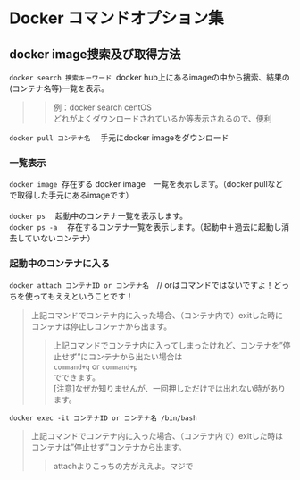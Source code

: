 # Docker コマンドオプション集

## docker image捜索及び取得方法
`docker search 捜索キーワード`  docker hub上にあるimageの中から捜索、結果の(コンテナ名等)一覧を表示。<br>
>>例：docker search centOS<br>
>>どれがよくダウンロードされているか等表示されるので、便利

`docker pull コンテナ名` 　手元にdocker imageをダウンロード


### 一覧表示
`docker image`  存在する docker image　一覧を表示します。（docker pullなどで取得した手元にあるimageです）<br>
<br>
`docker ps` 　起動中のコンテナ一覧を表示します。 <br>
`docker ps -a` 　存在するコンテナ一覧を表示します。（起動中＋過去に起動し消去していないコンテナ） <br>

### 起動中のコンテナに入る
`docker attach コンテナID or コンテナ名`　// orはコマンドではないですよ！どっちを使ってもええということです！
>上記コマンドでコンテナ内に入った場合、（コンテナ内で）exitした時にコンテナは停止しコンテナから出ます。  
>>上記コマンドでコンテナ内に入ってしまったけれど、コンテナを”停止せず”にコンテナから出たい場合は <br>
>>`command+q` or `command+p`  <br>
>>でできます。<br>[注意]なぜか知りませんが、一回押しただけでは出れない時があります。

`docker exec -it コンテナID or コンテナ名 /bin/bash` <br>
>上記コマンドでコンテナ内に入った場合、（コンテナ内で）exitした時はコンテナは”停止せず”コンテナから出ます。<br>
>>attachよりこっちの方がええよ。マジで



